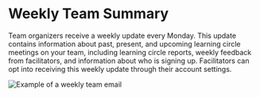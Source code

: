 # Weekly Team Summary

Team organizers receive a weekly update every Monday. This update contains information about past, present, and upcoming learning circle meetings on your team, including learning circle reports, weekly feedback from facilitators, and information about who is signing up. Facilitators can opt into receiving this weekly update through their account settings.

![Example of a weekly team email](https://gblobscdn.gitbook.com/assets%2F-MF0HXBgqycuzS4ykXux%2F-MYopE1DOWNv3MpwkccB%2F-MYoqwcC2dKm0Czdkayz%2FScreen%20Shot%202021-04-21%20at%204.33.28%20PM.png?alt=media&token=c319ebf0-ebd2-48b9-8a7b-2bee1420c78a)







